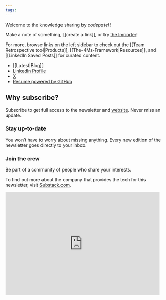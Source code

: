 ```yaml
---
tags:
---
```

Welcome to the knowledge sharing by *codepatel* !

Make a note of something, [[create a link]], or try [the Importer](https://help.obsidian.md/Plugins/Importer)!

For more, browse links on the left sidebar to check out the [[Team Retrospective tool|Products]], [[The-4Ms-Framework|Resources]], and [[LinkedIn Saved Posts]] for curated content.

- [[Latest|Blog]] 
- [LinkedIn Profile](https://www.linkedin.com/in/hardikp/)
- [X](https://x.com/hardiksp)
- [Resume powered by GitHub](https://resume.github.io/?codepatel)
## Why subscribe?

Subscribe to get full access to the newsletter and [website](https://hardiksp.substack.com/archive). Never miss an update.
### Stay up-to-date

You won’t have to worry about missing anything. Every new edition of the newsletter goes directly to your inbox.
### Join the crew

Be part of a community of people who share your interests.

To find out more about the company that provides the tech for this newsletter, visit [Substack.com](https://www.substack.com/).
<iframe src="https://hardiksp.substack.com/embed" width="480" height="320" style="border:1px solid #EEE; background:white;" frameborder="0" scrolling="no"></iframe>
